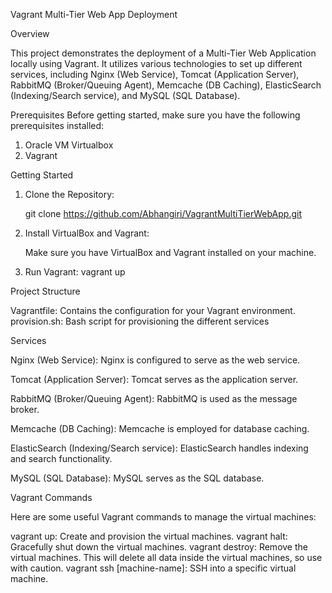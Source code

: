 Vagrant Multi-Tier Web App Deployment

Overview

This project demonstrates the deployment of a Multi-Tier Web Application locally using Vagrant. It utilizes various technologies to set up different services, including Nginx (Web Service), Tomcat (Application Server), RabbitMQ (Broker/Queuing Agent), Memcache (DB Caching), ElasticSearch (Indexing/Search service), and MySQL (SQL Database).

Prerequisites
Before getting started, make sure you have the following prerequisites installed:
1. Oracle VM Virtualbox
2. Vagrant

Getting Started
1. Clone the Repository:

     git clone https://github.com/Abhangiri/VagrantMultiTierWebApp.git


2. Install VirtualBox and Vagrant:

   Make sure you have VirtualBox and Vagrant installed on your machine.

3. Run Vagrant:
       vagrant up


Project Structure

Vagrantfile: Contains the configuration for your Vagrant environment.
provision.sh: Bash script for provisioning the different services

Services

Nginx (Web Service):
  Nginx is configured to serve as the web service.

Tomcat (Application Server):
  Tomcat serves as the application server.

RabbitMQ (Broker/Queuing Agent):
  RabbitMQ is used as the message broker.

Memcache (DB Caching):
  Memcache is employed for database caching.

ElasticSearch (Indexing/Search service):
  ElasticSearch handles indexing and search functionality.

MySQL (SQL Database):
  MySQL serves as the SQL database.


Vagrant Commands 

Here are some useful Vagrant commands to manage the virtual machines:

vagrant up: Create and provision the virtual machines.
vagrant halt: Gracefully shut down the virtual machines.
vagrant destroy: Remove the virtual machines. This will delete all data inside the virtual machines, so use with caution.
vagrant ssh [machine-name]: SSH into a specific virtual machine.


